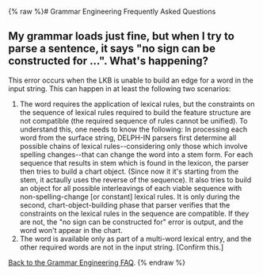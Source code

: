 {% raw %}# Grammar Engineering Frequently Asked Questions

## My grammar loads just fine, but when I try to parse a sentence, it says "no sign can be constructed for ...". What's happening?

This error occurs when the LKB is unable to build an edge for a word in
the input string. This can happen in at least the following two
scenarios:

1. The word requires the application of lexical rules, but the
constraints on the sequence of lexical rules required to build the
feature structure are not compatible (the required sequence of rules
cannot be unified). To understand this, one needs to know the
following: In processing each word from the surface string, DELPH-IN
parsers first determine all possible chains of lexical
rules--considering only those which involve spelling changes--that
can change the word into a stem form. For each sequence that results
in stem which is found in the lexicon, the parser then tries to
build a chart object. (Since now it it's starting from the stem, it
actaully uses the reverse of the sequence). It also tries to build
an object for all possible interleavings of each viable sequence
with non-spelling-change \[or constant\] lexical rules. It is only
during the second, chart-object-building phase that parser verifies
that the constraints on the lexical rules in the sequence are
compatible. If they are not, the "no sign can be constructed for"
error is output, and the word won't appear in the chart.
2. The word is available only as part of a multi-word lexical entry,
and the other required words are not in the input string. \[Confirm
this.\]

[Back to the Grammar Engineering FAQ](/GrammarEngineeringFaq).
<update date omitted for speed>{% endraw %}
